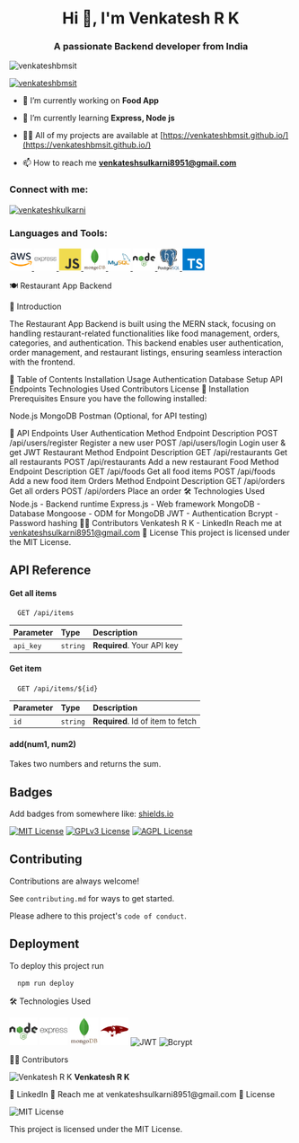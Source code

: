 <h1 align="center">Hi 👋, I'm Venkatesh R K</h1>
<h3 align="center">A passionate Backend developer from India</h3>

<p align="left"> <img src="https://komarev.com/ghpvc/?username=venkateshbmsit&label=Profile%20views&color=0e75b6&style=flat" alt="venkateshbmsit" /> </p>

<p align="left"> <a href="https://github.com/ryo-ma/github-profile-trophy"><img src="https://github-profile-trophy.vercel.app/?username=venkateshbmsit" alt="venkateshbmsit" /></a> </p>

- 🔭 I’m currently working on **Food App**

- 🌱 I’m currently learning **Express, Node js**

- 👨‍💻 All of my projects are available at [https://venkateshbmsit.github.io/](https://venkateshbmsit.github.io/)

- 📫 How to reach me **venkateshsulkarni8951@gmail.com**

<h3 align="left">Connect with me:</h3>
<p align="left">
<a href="https://linkedin.com/in/venkateshkulkarni" target="blank"><img align="center" src="https://raw.githubusercontent.com/rahuldkjain/github-profile-readme-generator/master/src/images/icons/Social/linked-in-alt.svg" alt="venkateshkulkarni" height="30" width="40" /></a>
</p>

<h3 align="left">Languages and Tools:</h3>
<p align="left"> <a href="https://aws.amazon.com" target="_blank" rel="noreferrer"> <img src="https://raw.githubusercontent.com/devicons/devicon/master/icons/amazonwebservices/amazonwebservices-original-wordmark.svg" alt="aws" width="40" height="40"/> </a> <a href="https://expressjs.com" target="_blank" rel="noreferrer"> <img src="https://raw.githubusercontent.com/devicons/devicon/master/icons/express/express-original-wordmark.svg" alt="express" width="40" height="40"/> </a> <a href="https://developer.mozilla.org/en-US/docs/Web/JavaScript" target="_blank" rel="noreferrer"> <img src="https://raw.githubusercontent.com/devicons/devicon/master/icons/javascript/javascript-original.svg" alt="javascript" width="40" height="40"/> </a> <a href="https://www.mongodb.com/" target="_blank" rel="noreferrer"> <img src="https://raw.githubusercontent.com/devicons/devicon/master/icons/mongodb/mongodb-original-wordmark.svg" alt="mongodb" width="40" height="40"/> </a> <a href="https://www.mysql.com/" target="_blank" rel="noreferrer"> <img src="https://raw.githubusercontent.com/devicons/devicon/master/icons/mysql/mysql-original-wordmark.svg" alt="mysql" width="40" height="40"/> </a> <a href="https://nodejs.org" target="_blank" rel="noreferrer"> <img src="https://raw.githubusercontent.com/devicons/devicon/master/icons/nodejs/nodejs-original-wordmark.svg" alt="nodejs" width="40" height="40"/> </a> <a href="https://www.postgresql.org" target="_blank" rel="noreferrer"> <img src="https://raw.githubusercontent.com/devicons/devicon/master/icons/postgresql/postgresql-original-wordmark.svg" alt="postgresql" width="40" height="40"/> </a> <a href="https://www.typescriptlang.org/" target="_blank" rel="noreferrer"> <img src="https://raw.githubusercontent.com/devicons/devicon/master/icons/typescript/typescript-original.svg" alt="typescript" width="40" height="40"/> </a> </p>


🍽️ Restaurant App Backend

 📌 Introduction
 
The Restaurant App Backend is built using the MERN stack, focusing on handling restaurant-related functionalities like food management, orders, categories, and authentication. This backend enables user authentication, order management, and restaurant listings, ensuring seamless interaction with the frontend.

📖 Table of Contents
Installation
Usage
Authentication
Database Setup
API Endpoints
Technologies Used
Contributors
License
🚀 Installation
Prerequisites
Ensure you have the following installed:

Node.js
MongoDB
Postman (Optional, for API testing)


📡 API Endpoints
User Authentication
Method	Endpoint	Description
POST	/api/users/register	Register a new user
POST	/api/users/login	Login user & get JWT
Restaurant
Method	Endpoint	Description
GET	/api/restaurants	Get all restaurants
POST	/api/restaurants	Add a new restaurant
Food
Method	Endpoint	Description
GET	/api/foods	Get all food items
POST	/api/foods	Add a new food item
Orders
Method	Endpoint	Description
GET	/api/orders	Get all orders
POST	/api/orders	Place an order
🛠️ Technologies Used
Node.js - Backend runtime
Express.js - Web framework
MongoDB - Database
Mongoose - ODM for MongoDB
JWT - Authentication
Bcrypt - Password hashing
👨‍💻 Contributors
Venkatesh R K - LinkedIn
Reach me at venkateshsulkarni8951@gmail.com
📜 License
This project is licensed under the MIT License.

## API Reference

#### Get all items

```http
  GET /api/items
```

| Parameter | Type     | Description                |
| :-------- | :------- | :------------------------- |
| `api_key` | `string` | **Required**. Your API key |

#### Get item

```http
  GET /api/items/${id}
```

| Parameter | Type     | Description                       |
| :-------- | :------- | :-------------------------------- |
| `id`      | `string` | **Required**. Id of item to fetch |

#### add(num1, num2)

Takes two numbers and returns the sum.


## Badges

Add badges from somewhere like: [shields.io](https://shields.io/)

[![MIT License](https://img.shields.io/badge/License-MIT-green.svg)](https://choosealicense.com/licenses/mit/)
[![GPLv3 License](https://img.shields.io/badge/License-GPL%20v3-yellow.svg)](https://opensource.org/licenses/)
[![AGPL License](https://img.shields.io/badge/license-AGPL-blue.svg)](http://www.gnu.org/licenses/agpl-3.0)


## Contributing

Contributions are always welcome!

See `contributing.md` for ways to get started.

Please adhere to this project's `code of conduct`.


## Deployment

To deploy this project run

```bash
  npm run deploy
```
🛠️ Technologies Used
<p align="left"> <img src="https://raw.githubusercontent.com/devicons/devicon/master/icons/nodejs/nodejs-original-wordmark.svg" alt="Node.js" width="50" height="50"/> <img src="https://raw.githubusercontent.com/devicons/devicon/master/icons/express/express-original-wordmark.svg" alt="Express.js" width="50" height="50"/> <img src="https://raw.githubusercontent.com/devicons/devicon/master/icons/mongodb/mongodb-original-wordmark.svg" alt="MongoDB" width="50" height="50"/> <img src="https://raw.githubusercontent.com/devicons/devicon/master/icons/mongoose/mongoose-original.svg" alt="Mongoose" width="50" height="50"/> <img src="https://jwt.io/img/pic_logo.svg" alt="JWT" width="50" height="50"/> <img src="https://upload.wikimedia.org/wikipedia/commons/8/8c/Bcrypt_logo.svg" alt="Bcrypt" width="50" height="50"/> </p>
👨‍💻 Contributors
<p align="left"> <img src="https://github.com/identicons/venkateshbmsit.png" width="50" height="50" alt="Venkatesh R K"/> <strong>Venkatesh R K</strong> </p>
🔗 LinkedIn
📧 Reach me at venkateshsulkarni8951@gmail.com
📜 License
<p align="left"> <img src="https://img.shields.io/badge/License-MIT-blue.svg" alt="MIT License"/> </p>
This project is licensed under the MIT License.


